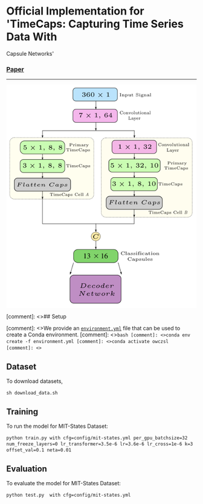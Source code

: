 # Official Implementation for 'TimeCaps: Capturing Time Series Data With
Capsule Networks'

### [Paper](https://arxiv.org/abs/1911.11800) 
---
<p align="center">
  <img align="middle" src="lll.png" alt="The main figure"/>
</p>

[comment]: <>## Setup

[comment]: <>We provide an [`environment.yml`](environment.yml) file that can be used to create a Conda environment. 
[comment]: <>```bash
[comment]: <>conda env create -f environment.yml
[comment]: <>conda activate owczsl
[comment]: <>```

## Dataset
To download datasets,
```
sh download_data.sh
```

## Training
To run the model for MIT-States Dataset:
```
python train.py with cfg=config/mit-states.yml per_gpu_batchsize=32 num_freeze_layers=0 lr_transformer=3.5e-6 lr=3.6e-6 lr_cross=1e-6 k=3 offset_val=0.1 neta=0.01

```
## Evaluation

To evaluate the model for MIT-States Dataset:
```
python test.py  with cfg=config/mit-states.yml

```
